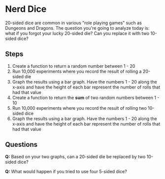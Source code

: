 # Nerd Dice

20-sided dice are common in various "role playing games" such as Dungeons and
Dragons. The question you're going to analyze today is: what if you forgot
your lucky 20-sided die? Can you replace it with two 10-sided dice?

## Steps

1. Create a function to return a random number between 1 - 20
2. Run 10,000 experiments where you record the result of rolling a 20-sided die
3. Graph the results using a bar graph. Have the numbers 1 - 20 along the
   x-axis and have the height of each bar represent the number of rolls that
   had that value
4. Create a function to return the **sum** of two random numbers between 1 - 10
5. Run 10,000 experiments where you record the result of rolling two 10-sided dice
6. Graph the results using a bar graph. Have the numbers 1 - 20 along the
   x-axis and have the height of each bar represent the number of rolls that
   had that value

## Questions

**Q:** Based on your two graphs, can a 20-sided die be replaced by two 10-sided dice?

**Q:** What would happen if you tried to use four 5-sided dice?
